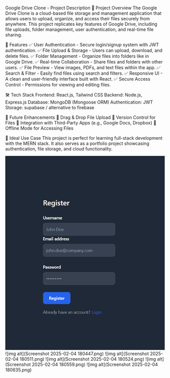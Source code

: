 
Google Drive Clone - Project Description
🚀 Project Overview
The Google Drive Clone is a cloud-based file storage and management application that allows users to upload, organize, and access their files securely from anywhere. This project replicates key features of Google Drive, including file uploads, folder management, user authentication, and real-time file sharing.

🎯 Features
✅ User Authentication - Secure login/signup system with JWT authentication.
✅ File Upload & Storage - Users can upload, download, and delete files.
✅ Folder Management - Organize files into folders like in Google Drive.
✅ Real-time Collaboration - Share files and folders with other users.
✅ File Preview - View images, PDFs, and text files within the app.
✅ Search & Filter - Easily find files using search and filters.
✅ Responsive UI - A clean and user-friendly interface built with React.
✅ Secure Access Control - Permissions for viewing and editing files.

🛠️ Tech Stack
Frontend: React.js, Tailwind CSS
Backend: Node.js, Express.js
Database: MongoDB (Mongoose ORM)
Authentication: JWT 
Storage: supabase / alternative to firebase

📌 Future Enhancements
🔹 Drag & Drop File Upload
🔹 Version Control for Files
🔹 Integration with Third-Party Apps (e.g., Google Docs, Dropbox)
🔹 Offline Mode for Accessing Files

🎯 Ideal Use Case
This project is perfect for learning full-stack development with the MERN stack. It also serves as a portfolio project showcasing authentication, file storage, and cloud functionality.

![img alt](https://github.com/prakash-ui/Drive-clone/blob/main/Screenshot%202025-02-04%20180429.png?raw=true)
![img alt](Screenshot 2025-02-04 180447.png)
![img alt](Screenshot 2025-02-04 180511.png)
![img alt](Screenshot 2025-02-04 180524.png)
![img alt](Screenshot 2025-02-04 180559.png)
![img alt](Screenshot 2025-02-04 180635.png)

